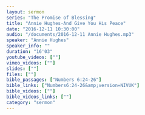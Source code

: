 ```yaml
---
layout: sermon
series: "The Promise of Blessing"
title: "Annie Hughes-And Give You His Peace"
date: "2016-12-11 10:30:00"
audio: "/documents/2016-12-11 Annie Hughes.mp3"
speaker: "Annie Hughes"
speaker_info: ""
duration: "16'03"
youtube_videos: [""]
vimeo_videos: [""]
slides: [""]
files: [""]
bible_passages: ["Numbers 6:24-26"]
bible_links: ["Numbers6:24-26&amp;version=NIVUK"]
bible_videos: [""]
bible_videos_links: [""]
category: "sermon"
---
```

